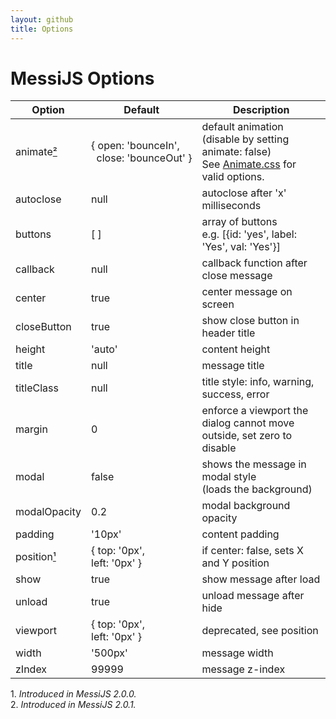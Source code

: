 ```yaml
---
layout: github
title: Options
---
```

# MessiJS Options

Option            | Default                                 | Description
----------------- | --------------------------------------- | ----------------------------------------------------------------------
animate[²](#201)  | {&nbsp;open:&nbsp;'bounceIn',<br>&nbsp;&nbsp;close:&nbsp;'bounceOut'&nbsp;} | default animation<br>(disable by setting animate: false)<br>See [Animate.css](http://daneden.github.io/animate.css) for valid options.
autoclose         | null                                    | autoclose after 'x' milliseconds
buttons           | [ ]                                     | array of buttons<br>e.g. [{id: 'yes', label: 'Yes', val: 'Yes'}]
callback          | null                                    | callback function after close message
center            | true                                    | center message on screen
closeButton       | true                                    | show close button in header title
height            | 'auto'                                  | content height
title             | null                                    | message title
titleClass        | null                                    | title style: info, warning, success, error
margin            | 0                                       | enforce a viewport the dialog cannot move outside, set zero to disable
modal             | false                                   | shows the message in modal style<br>(loads the background)
modalOpacity      | 0.2                                     | modal background opacity
padding           | '10px'                                  | content padding
position[¹](#200) | { top: '0px',<br>left: '0px' }          | if center: false, sets X and Y position
show              | true                                    | show message after load
unload            | true                                    | unload message after hide
viewport          | { top: '0px',<br>left: '0px' }          | deprecated, see position
width             | '500px'                                 | message width
zIndex            | 99999                                   | message z-index

<a name="201">1. _Introduced in MessiJS 2.0.0._</a><br>
<a name="201">2. _Introduced in MessiJS 2.0.1._</a>
